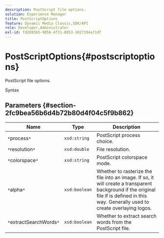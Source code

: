 ```yaml
---
description: PostScript file options.
solution: Experience Manager
title: PostScriptOptions
feature: Dynamic Media Classic,SDK/API
role: Developer,Administrator
exl-id: fd2093b5-9856-4f31-8853-1027194a71df
---
```

# PostScriptOptions{#postscriptoptions}

PostScript file options.

 Syntax 

## Parameters {#section-2fc9bea56b6d4b72b80d4f04c5f9b862}

|  Name  | Type  | Description  |
|---|---|---|
|  `*`process`*`  | `xsd:string`  | PostScript process choice.  |
|  `*`resolution`*`  | `xsd:double`  | File resolution.  |
|  `*`colorspace`*`  | `xsd:string`  | PostScript colorspace mode.  |
|  `*`alpha`*`  | `xsd:boolean`  | Whether to rasterize the file into an image. If so, it will create a transparent background if the original file if is defined in this way. Generally used to create overlaying logos.  |
|  `*`extractSearchWords`*`  | `xsd:boolean`  | Whether to extract search words from the PostScript file.  |
